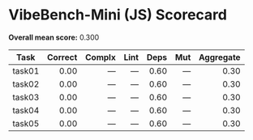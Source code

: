 # VibeBench-Mini (JS) Scorecard

**Overall mean score:** 0.300

| Task | Correct | Complx | Lint | Deps | Mut | Aggregate |
|---|---:|---:|---:|---:|---:|---:|
| task01 | 0.00 | — | — | 0.60 | — | 0.30 |
| task02 | 0.00 | — | — | 0.60 | — | 0.30 |
| task03 | 0.00 | — | — | 0.60 | — | 0.30 |
| task04 | 0.00 | — | — | 0.60 | — | 0.30 |
| task05 | 0.00 | — | — | 0.60 | — | 0.30 |
